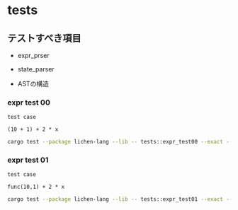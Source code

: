 # tests

## テストすべき項目

- expr_prser

- state_parser

- ASTの構造

### expr test 00
`test case`
```
(10 + 1) + 2 * x
```

```bash
cargo test --package lichen-lang --lib -- tests::expr_test00 --exact --show-output
```

### expr test 01
`test case`
```
func(10,1) + 2 * x
```

```bash
cargo test --package lichen-lang --lib -- tests::expr_test01 --exact --show-output
```